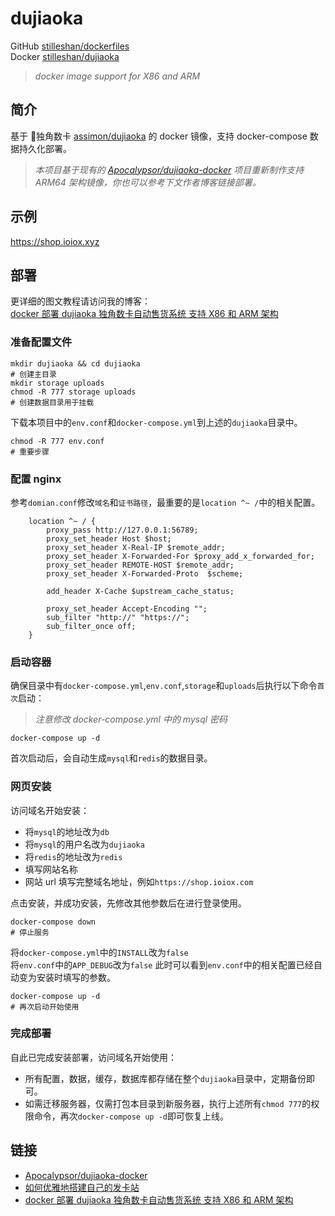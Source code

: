# dujiaoka
GitHub [stilleshan/dockerfiles](https://github.com/stilleshan/dockerfiles)  
Docker [stilleshan/dujiaoka](https://hub.docker.com/r/stilleshan/dujiaoka)
> *docker image support for X86 and ARM*


## 简介
基于 🦄独角数卡 [assimon/dujiaoka](https://github.com/assimon/dujiaoka) 的 docker 镜像，支持 docker-compose 数据持久化部署。

> *本项目基于现有的 [Apocalypsor/dujiaoka-docker](https://github.com/Apocalypsor/dujiaoka-docker) 项目重新制作支持 ARM64 架构镜像，你也可以参考下文作者博客链接部署。*


## 示例
https://shop.ioiox.xyz


## 部署
更详细的图文教程请访问我的博客：  
[docker 部署 dujiaoka 独角数卡自动售货系统 支持 X86 和 ARM 架构](https://www.ioiox.com/archives/159.html)

### 准备配置文件
```shell
mkdir dujiaoka && cd dujiaoka
# 创建主目录
mkdir storage uploads
chmod -R 777 storage uploads
# 创建数据目录用于挂载
```

下载本项目中的`env.conf`和`docker-compose.yml`到上述的`dujiaoka`目录中。

```shell
chmod -R 777 env.conf
# 重要步骤
```

### 配置 nginx
参考`domian.conf`修改`域名`和`证书路径`，最重要的是`location ^~ /`中的相关配置。
```nginx
    location ^~ / {
        proxy_pass http://127.0.0.1:56789;
        proxy_set_header Host $host;
        proxy_set_header X-Real-IP $remote_addr;
        proxy_set_header X-Forwarded-For $proxy_add_x_forwarded_for;
        proxy_set_header REMOTE-HOST $remote_addr;
        proxy_set_header X-Forwarded-Proto  $scheme;

        add_header X-Cache $upstream_cache_status;

        proxy_set_header Accept-Encoding "";
        sub_filter "http://" "https://";
        sub_filter_once off;
    }
```

### 启动容器
确保目录中有`docker-compose.yml`,`env.conf`,`storage`和`uploads`后执行以下命令`首次`启动：
> *注意修改 docker-compose.yml 中的 mysql 密码*
```shell
docker-compose up -d
```
首次启动后，会自动生成`mysql`和`redis`的数据目录。

### 网页安装
访问域名开始安装：
- 将`mysql`的地址改为`db`
- 将`mysql`的用户名改为`dujiaoka`
- 将`redis`的地址改为`redis`
- 填写网站名称
- 网站 url 填写完整域名地址，例如`https://shop.ioiox.com`

点击安装，并成功安装，先修改其他参数后在进行登录使用。
```shell
docker-compose down
# 停止服务
```
将`docker-compose.yml`中的`INSTALL`改为`false`  
将`env.conf`中的`APP_DEBUG`改为`false`
此时可以看到`env.conf`中的相关配置已经自动变为安装时填写的参数。
```shell
docker-compose up -d
# 再次启动开始使用
```

### 完成部署
自此已完成安装部署，访问域名开始使用： 
- 所有配置，数据，缓存，数据库都存储在整个`dujiaoka`目录中，定期备份即可。
- 如需迁移服务器，仅需打包本目录到新服务器，执行上述所有`chmod 777`的权限命令，再次`docker-compose up -d`即可恢复上线。


## 链接
- [Apocalypsor/dujiaoka-docker](https://github.com/Apocalypsor/dujiaoka-docker)
- [如何优雅地搭建自己的发卡站](https://blog.dov.moe/posts/49102/)
- [docker 部署 dujiaoka 独角数卡自动售货系统 支持 X86 和 ARM 架构](https://www.ioiox.com/archives/159.html)

